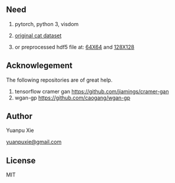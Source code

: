 
## Need
1. pytorch, python 3, visdom

2. [original cat dataset](https://web.archive.org/web/20150703060412/http://137.189.35.203/WebUI/CatDatabase/catData.html)

3. or preprocessed hdf5 file at: 
[64X64](https://www.dropbox.com/s/zgysxsg7uxf9ewl/CatImg_size_64.h5?dl=0)
and
[128X128](https://www.dropbox.com/s/zsat3x3tiykkgfl/CatImg_size_128.h5?dl=0)

## Acknowlegement
The following repositories are of great help.
 1. tensorflow cramer gan https://github.com/jiamings/cramer-gan
 2. wgan-gp  https://github.com/caogang/wgan-gp

## Author
Yuanpu Xie

[yuanpuxie@gmail.com](yuanpuxie@gmail.com)

## License
MIT